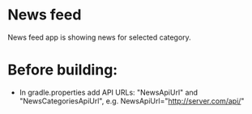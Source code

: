 # News feed

News feed app is showing news for selected category.

# Before building:
* In gradle.properties add API URLs: "NewsApiUrl" and "NewsCategoriesApiUrl", e.g. NewsApiUrl="http://server.com/api/"